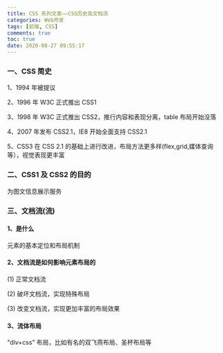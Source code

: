 ```yaml
---
title: CSS 系列文章——CSS历史及文档流
categories: Web开发
tags: [前端, CSS]
comments: true
toc: true
date: 2020-08-27 09:55:17
---
```

### 一、CSS 简史

1、1994 年被提议

2、1996 年 W3C 正式推出 CSS1

3、1998 年 W3C 正式推出 CSS2，推行内容和表现分离，table 布局开始没落

4、2007 年发布 CSS2.1，IE8 开始全面支持 CSS2.1

5、CSS3 在 CSS 2.1 的基础上进行改进，布局方法更多样(flex,grid,媒体查询等），视觉表现更丰富

### 二、CSS1 及 CSS2 的目的

为图文信息展示服务

### 三、文档流(流)

#### 1、是什么

元素的基本定位和布局机制

#### 2、文档流是如何影响元素布局的

(1) 正常文档流

(2) 破坏文档流，实现特殊布局

(3) 改变文档流，实现更加丰富的布局效果

#### 3、流体布局

"div+css" 布局，比如有名的双飞燕布局、圣杯布局等